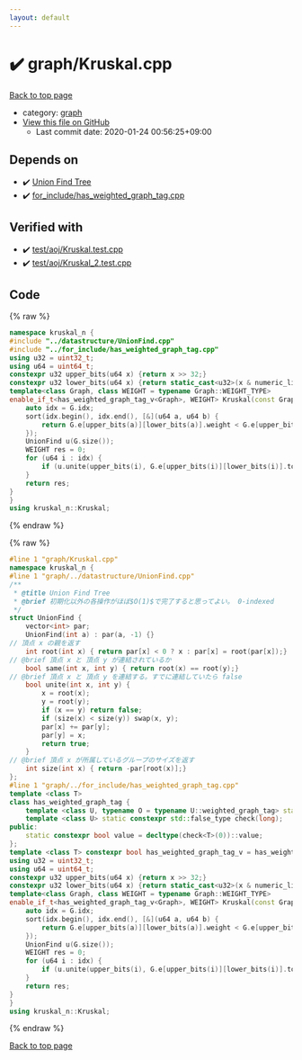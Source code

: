 ```yaml
---
layout: default
---
```


<!-- mathjax config similar to math.stackexchange -->
<script type="text/javascript" async
  src="https://cdnjs.cloudflare.com/ajax/libs/mathjax/2.7.5/MathJax.js?config=TeX-MML-AM_CHTML">
</script>
<script type="text/x-mathjax-config">
  MathJax.Hub.Config({
    TeX: { equationNumbers: { autoNumber: "AMS" }},
    tex2jax: {
      inlineMath: [ ['$','$'] ],
      processEscapes: true
    },
    "HTML-CSS": { matchFontHeight: false },
    displayAlign: "left",
    displayIndent: "2em"
  });
</script>

<script type="text/javascript" src="https://cdnjs.cloudflare.com/ajax/libs/jquery/3.4.1/jquery.min.js"></script>
<script src="https://cdn.jsdelivr.net/npm/jquery-balloon-js@1.1.2/jquery.balloon.min.js" integrity="sha256-ZEYs9VrgAeNuPvs15E39OsyOJaIkXEEt10fzxJ20+2I=" crossorigin="anonymous"></script>
<script type="text/javascript" src="../../assets/js/copy-button.js"></script>
<link rel="stylesheet" href="../../assets/css/copy-button.css" />


# :heavy_check_mark: graph/Kruskal.cpp

<a href="../../index.html">Back to top page</a>

* category: <a href="../../index.html#f8b0b924ebd7046dbfa85a856e4682c8">graph</a>
* <a href="{{ site.github.repository_url }}/blob/master/graph/Kruskal.cpp">View this file on GitHub</a>
    - Last commit date: 2020-01-24 00:56:25+09:00




## Depends on

* :heavy_check_mark: <a href="../datastructure/UnionFind.cpp.html">Union Find Tree</a>
* :heavy_check_mark: <a href="../for_include/has_weighted_graph_tag.cpp.html">for_include/has_weighted_graph_tag.cpp</a>


## Verified with

* :heavy_check_mark: <a href="../../verify/test/aoj/Kruskal.test.cpp.html">test/aoj/Kruskal.test.cpp</a>
* :heavy_check_mark: <a href="../../verify/test/aoj/Kruskal_2.test.cpp.html">test/aoj/Kruskal_2.test.cpp</a>


## Code

<a id="unbundled"></a>
{% raw %}
```cpp
namespace kruskal_n {
#include "../datastructure/UnionFind.cpp"
#include "../for_include/has_weighted_graph_tag.cpp"
using u32 = uint32_t;
using u64 = uint64_t;
constexpr u32 upper_bits(u64 x) {return x >> 32;}
constexpr u32 lower_bits(u64 x) {return static_cast<u32>(x & numeric_limits<u32>::max());}
template<class Graph, class WEIGHT = typename Graph::WEIGHT_TYPE>
enable_if_t<has_weighted_graph_tag_v<Graph>, WEIGHT> Kruskal(const Graph& G) {
	auto idx = G.idx;
	sort(idx.begin(), idx.end(), [&](u64 a, u64 b) {
		return G.e[upper_bits(a)][lower_bits(a)].weight < G.e[upper_bits(b)][lower_bits(b)].weight;
	});
	UnionFind u(G.size());
	WEIGHT res = 0;
	for (u64 i : idx) {
		if (u.unite(upper_bits(i), G.e[upper_bits(i)][lower_bits(i)].to)) res += G.e[upper_bits(i)][lower_bits(i)].weight;
	}
	return res;
}
}
using kruskal_n::Kruskal;
```
{% endraw %}

<a id="bundled"></a>
{% raw %}
```cpp
#line 1 "graph/Kruskal.cpp"
namespace kruskal_n {
#line 1 "graph/../datastructure/UnionFind.cpp"
/** 
 * @title Union Find Tree
 * @brief 初期化以外の各操作がほぼ$O(1)$で完了すると思ってよい。 0-indexed
 */
struct UnionFind {
	vector<int> par;
	UnionFind(int a) : par(a, -1) {}
// 頂点 x の親を返す
	int root(int x) { return par[x] < 0 ? x : par[x] = root(par[x]);}
// @brief 頂点 x と 頂点 y が連結されているか
	bool same(int x, int y) { return root(x) == root(y);}
// @brief 頂点 x と 頂点 y を連結する。すでに連結していたら false
	bool unite(int x, int y) {
		x = root(x);
		y = root(y);
		if (x == y) return false;
		if (size(x) < size(y)) swap(x, y);
		par[x] += par[y];
		par[y] = x;
		return true;
	}
// @brief 頂点 x が所属しているグループのサイズを返す
	int size(int x) { return -par[root(x)];}
};
#line 1 "graph/../for_include/has_weighted_graph_tag.cpp"
template <class T>
class has_weighted_graph_tag {
	template <class U, typename O = typename U::weighted_graph_tag> static constexpr std::true_type check(int);
	template <class U> static constexpr std::false_type check(long);
public:
	static constexpr bool value = decltype(check<T>(0))::value;
};
template <class T> constexpr bool has_weighted_graph_tag_v = has_weighted_graph_tag<T>::value;#line 4 "graph/Kruskal.cpp"
using u32 = uint32_t;
using u64 = uint64_t;
constexpr u32 upper_bits(u64 x) {return x >> 32;}
constexpr u32 lower_bits(u64 x) {return static_cast<u32>(x & numeric_limits<u32>::max());}
template<class Graph, class WEIGHT = typename Graph::WEIGHT_TYPE>
enable_if_t<has_weighted_graph_tag_v<Graph>, WEIGHT> Kruskal(const Graph& G) {
	auto idx = G.idx;
	sort(idx.begin(), idx.end(), [&](u64 a, u64 b) {
		return G.e[upper_bits(a)][lower_bits(a)].weight < G.e[upper_bits(b)][lower_bits(b)].weight;
	});
	UnionFind u(G.size());
	WEIGHT res = 0;
	for (u64 i : idx) {
		if (u.unite(upper_bits(i), G.e[upper_bits(i)][lower_bits(i)].to)) res += G.e[upper_bits(i)][lower_bits(i)].weight;
	}
	return res;
}
}
using kruskal_n::Kruskal;
```
{% endraw %}

<a href="../../index.html">Back to top page</a>

